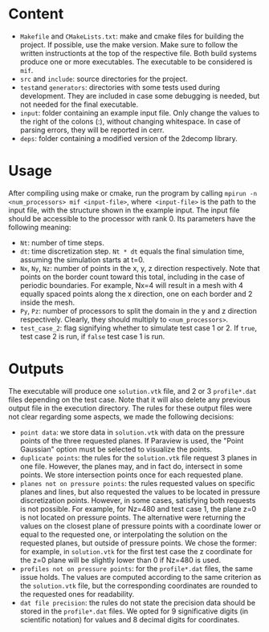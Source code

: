 # Content
- `Makefile` and `CMakeLists.txt`: make and cmake files for building the project. If possible, use the make version. Make sure to follow the written instructionts at the top of the respective file. Both build systems produce one or more executables. The executable to be considered is `mif`.
- `src` and `include`: source directories for the project.
- `test`and `generators`: directories with some tests used during development. They are included in case some debugging is needed, but not needed for the final executable.
- `input`: folder containing an example input file. Only change the values to the right of the colons (:), without changing whitespace. In case of parsing errors, they will be reported in cerr.
- `deps`: folder containing a modified version of the 2decomp library.

# Usage
After compiling using make or cmake, run the program by calling `mpirun -n <num_processors> mif <input-file>`, where` <input-file>` is the path to the input file, with the structure shown in the example input. The input file should be accessible to the processor with rank 0. Its parameters have the following meaning:
- `Nt`: number of time steps.
- `dt`: time discretization step. `Nt * dt` equals the final simulation time, assuming the simulation starts at t=0.
- `Nx`, `Ny`, `Nz`: number of points in the x, y, z direction respectively. Note that points on the border count toward this total, including in the case of periodic boundaries. For example, Nx=4 will result in a mesh with 4 equally spaced points along the x direction, one on each border and 2 inside the mesh.
- `Py`, `Pz`: number of processors to split the domain in the y and z direction respectively. Clearly, they should multiply to `<num_processors>`.
- `test_case_2`: flag signifying whether to simulate test case 1 or 2. If `true`, test case 2 is run, if `false` test case 1 is run.

# Outputs
The executable will produce one `solution.vtk` file, and 2 or 3 `profile*.dat` files depending on the test case. Note that it will also delete any previous output file in the execution directory. The rules for these output files were not clear regarding some aspects, we made the following decisions:
- `point data`: we store data in `solution.vtk` with data on the pressure points of the three requested planes. If Paraview is used, the "Point Gaussian" option must be selected to visualize the points.
- `duplicate points`: the rules for the `solution.vtk` file request 3 planes in one file. However, the planes may, and in fact do, intersect in some points. We store intersection points once for each requested plane.
- `planes not on pressure points`: the rules requested values on specific planes and lines, but also requested the values to be located in pressure discretization points. However, in some cases, satisfying both requests is not possible. For example, for Nz=480 and test case 1, the plane z=0 is not located on pressure points. The alternative were returning the values on the closest plane of pressure points with a coordinate lower or equal to the requested one, or interpolating the solution on the requested planes, but outside of pressure points. We chose the former: for example, in `solution.vtk` for the first test case the z coordinate for the z=0 plane will be slightly lower than 0 if Nz=480 is used. 
- `profiles not on pressure points`: for the `profile*.dat` files, the same issue holds. The values are computed according to the same criterion as the `solution.vtk` file, but the corresponding coordinates are rounded to the requested ones for readability.
- `dat file precision`: the rules do not state the precision data should be stored in the `profile*.dat` files. We opted for 9 significative digits (in scientific notation) for values and 8 decimal digits for coordinates.